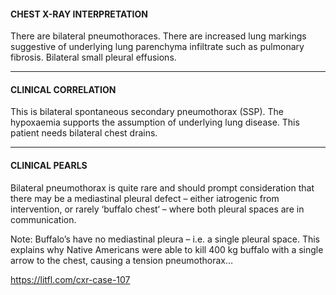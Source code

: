 #### CHEST X-RAY INTERPRETATION
There are bilateral pneumothoraces. There are increased lung markings suggestive of underlying lung parenchyma infiltrate such as pulmonary fibrosis. Bilateral small pleural effusions.

---------------
#### CLINICAL CORRELATION
This is bilateral spontaneous secondary pneumothorax (SSP). The hypoxaemia supports the assumption of underlying lung disease. This patient needs bilateral chest drains.

---------------
#### CLINICAL PEARLS
Bilateral pneumothorax is quite rare and should prompt consideration that there may be a mediastinal pleural defect – either iatrogenic from intervention, or rarely ‘buffalo chest‘ – where both pleural spaces are in communication. 

Note: Buffalo’s have no mediastinal pleura – i.e. a single pleural space. This explains why Native Americans were able to kill 400 kg buffalo with a single arrow to the chest, causing a tension pneumothorax…


<https://litfl.com/cxr-case-107>